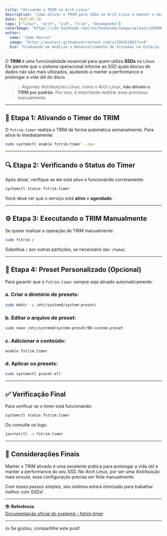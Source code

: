 ```yaml
---
title: "Ativando o TRIM no Arch Linux"
description: "Como ativar o TRIM para SSDs no Arch Linux e manter o desempenho e a vida útil do disco."
date: 2025-05-18
tags: ["linux", "arch", "ssd", "trim", "desempenho"]
coverImage: "https://cdn.hashnode.com/res/hashnode/image/upload/v1650988868553/fHW_rgPTg.jpg?w=1600&h=840&fit=crop&crop=entropy&auto=compress,format&format=webp"
author:
  name: "João Marcos"
  image: "https://avatars.githubusercontent.com/u/195451083?v=4"
  bio: "Graduando em Análise e Desenvolvimento de Sistemas na Estácio. Apaixonado por tecnologia, Linux e desenvolvimento web."
---
```


O **TRIM** é uma funcionalidade essencial para quem utiliza **SSDs** no Linux. Ele permite que o sistema operacional informe ao SSD quais blocos de dados não são mais utilizados, ajudando a manter a performance e prolongar a vida útil do disco.

> 💡 Algumas distribuições Linux, como o Arch Linux, **não ativam o TRIM por padrão**. Por isso, é importante realizar esse processo manualmente.

---

## 🔧 Etapa 1: Ativando o Timer do TRIM

O `fstrim.timer` realiza o TRIM de forma automática semanalmente. Para ativá-lo imediatamente:

```bash
sudo systemctl enable fstrim.timer --now
```

---

## 🔍 Etapa 2: Verificando o Status do Timer

Após ativar, verifique se ele está ativo e funcionando corretamente:

```bash
systemctl status fstrim.timer
```

Você deve ver que o serviço está **ativo** e **agendado**.

---

## ⚙️ Etapa 3: Executando o TRIM Manualmente

Se quiser realizar a operação de TRIM manualmente:

```bash
sudo fstrim /
```

Substitua `/` por outras partições, se necessário (ex: `/home`).

---

## 📝 Etapa 4: Preset Personalizado (Opcional)

Para garantir que o `fstrim.timer` sempre seja ativado automaticamente:

### a. Criar o diretório de presets:

```bash
sudo mkdir -p /etc/systemd/system-preset/
```

### b. Editar o arquivo de preset:

```bash
sudo nano /etc/systemd/system-preset/90-custom.preset
```

### c. Adicionar o conteúdo:

```
enable fstrim.timer
```

### d. Aplicar os presets:

```bash
sudo systemctl preset-all
```

---

## ✅ Verificação Final

Para verificar se o timer está funcionando:

```bash
systemctl status fstrim.timer
```

Ou consulte os logs:

```bash
journalctl -u fstrim.timer
```

---

## 📌 Considerações Finais

Manter o TRIM ativado é uma excelente prática para prolongar a vida útil e manter a performance do seu SSD. No Arch Linux, por ser uma distribuição mais enxuta, essa configuração precisa ser feita manualmente.

Com esses passos simples, seu sistema estará otimizado para trabalhar melhor com SSDs!

---

📚 **Referência**:  
[Documentação oficial do systemd – fstrim.timer](https://github.com/joaomjbraga/AtivandoTRIM)

---
👍 Se gostou, compartilhe este post!

